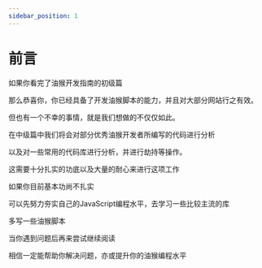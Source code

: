 ```yaml
---
sidebar_position: 1
---
```


# 前言

如果你看完了油猴开发指南的初级篇

那么恭喜你，你已经具备了开发油猴脚本的能力，并且对大部分网站行之有效。

但也有一个不幸的事情，就是我们想做的不仅仅如此。

在中级篇中我们将会对部分优秀油猴开发者所编写的代码进行分析

以及对一些常用的代码库进行分析，并进行劫持等操作。

这需要十分扎实的功底以及大量的耐心来进行这项工作

如果你目前基本功尚不扎实

可以先努力夯实自己的JavaScript编程水平，去学习一些比较主流的库

多写一些油猴脚本

当你遇到问题后再来尝试继续阅读

相信一定能帮助你解决问题，亦或提升你的油猴编程水平